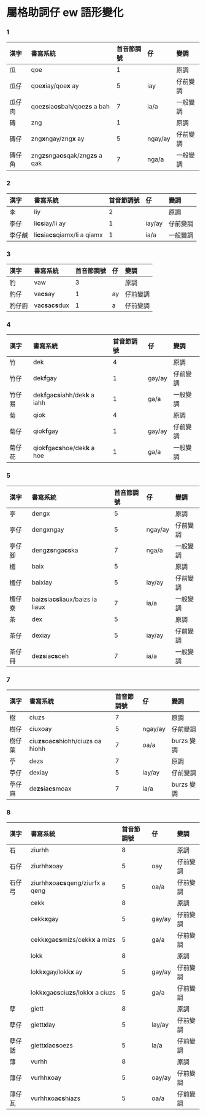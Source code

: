 # 屬格助詞仔 ew 語形變化

### 1

| 漢字 | 書寫系統 | 首音節調號 | 仔 | 變調 |
| :--- | :--- | :--- | :--- | :--- |
| 瓜 | qoe | 1 | | 原調 |
| 瓜仔 | qoe**x**iay/qoe**x** ay | 5 | iay | 仔前變調 |
| 瓜仔肉 | qoe**zs**ia**cs**bah/qoe**zs** a bah | 7 | ia/a | 一般變調 |
| 磚 | zng | 1 | | 原調 |
| 磚仔 | zng**x**ngay/zng**x** ay | 5 | ngay/ay | 仔前變調 |
| 磚仔角 | zng**zs**nga**cs**qak/zng**zs** a qak | 7 | nga/a | 一般變調 |

### 2

| 漢字 | 書寫系統 | 首音節調號 | 仔 | 變調 |
| :--- | :--- | :--- | :--- | :--- |
| 李 | liy | 2 | | 原調 |
| 李仔 | li**cs**iay/li ay | 1 | iay/ay | 仔前變調 |
| 李仔鹹 | li**cs**ia**cs**qiamx/li a qiamx | 1 | ia/a | 一般變調 |

### 3

| 漢字 | 書寫系統 | 首音節調號 | 仔 | 變調 |
| :--- | :--- | :--- | :--- | :--- |
| 豹 | vaw | 3 | | 原調 |
| 豹仔 | va**cs**ay | 1 | ay | 仔前變調 |
| 豹仔廚 | va**cs**a**cs**dux | 1 | a | 仔前變調 |

### 4

| 漢字 | 書寫系統 | 首音節調號 | 仔 | 變調 |
| :--- | :--- | :--- | :--- | :--- |
| 竹 | dek | 4 | | 原調 |
| 竹仔 | dek**f**gay | 1 | gay/ay | 仔前變調 |
| 竹仔易 | dek**f**ga**cs**iahh/dek**k** a iahh | 1 | ga/a | 一般變調 |
| 菊 | qiok | 4 | | 原調 |
| 菊仔 | qiok**f**gay | 1 | gay/ay | 仔前變調 |
| 菊仔花 | qiok**f**ga**cs**hoe/dek**k** a hoe | 1 | ga/a | 一般變調 |

### 5

| 漢字 | 書寫系統 | 首音節調號 | 仔 | 變調 |
| :--- | :--- | :--- | :--- | :--- |
| 亭 | dengx | 5 | | 原調 |
| 亭仔 | dengxngay | 5 | ngay/ay | 仔前變調 |
| 亭仔腳 | deng**zs**nga**cs**ka | 7 | nga/a | 一般變調 |
| 楣 | baix | 5 | | 原調 |
| 楣仔 | baixiay | 5 | iay/ay | 仔前變調 |
| 楣仔寮 | bai**zs**ia**cs**liaux/baizs ia liaux | 7 | ia/a | 一般變調 |
| 茶 | dex | 5 | | 原調 |
| 茶仔 | dexiay | 5 | iay/ay | 仔前變調 |
| 茶仔冊 | de**zs**ia**cs**ceh | 7 | ia/a | 一般變調 |

### 7

| 漢字 | 書寫系統 | 首音節調號 | 仔 | 變調 |
| :--- | :--- | :--- | :--- | :--- |
| 樹 | ciuzs | 7 || 原調 |
| 樹仔 | ciuxoay | 5 | ngay/ay | 仔前變調 |
| 樹仔葉 | ciu**zs**oa**cs**hiohh/ciuzs oa hiohh | 7 | oa/a | burzs 變調 |
| 苧 | dezs | 7 || 原調 |
| 苧仔 | dexiay | 5 | iay/ay | 仔前變調 |
| 苧仔麻 | de**zs**ia**cs**moax | 7 | ia/a | burzs 變調 |

### 8

| 漢字 | 書寫系統 | 首音節調號 | 仔 | 變調 |
| :--- | :--- | :--- | :--- | :--- |
| 石 | ziurhh | 8 | | 原調 |
| 石仔 | ziurhh**x**oay | 5 | oay | 仔前變調 |
| 石仔弓 | ziurhh**x**oa**cs**qeng/ziurfx a qeng | 5 | oa/a | 仔前變調 |
| | cekk | 8 | | 原調 |
| | cekk**x**gay | 5 | gay/ay | 仔前變調 |
| | cekk**x**ga**cs**mizs/cekk**x** a mizs | 5 | ga/a | 仔前變調 |
| | lokk | 8 | | 原調 |
| | lokk**x**gay/lokk**x** ay | 5 | gay/ay | 仔前變調 |
| | lokk**x**ga**cs**ciu**zs**/lokk**x** a ciuzs | 5 | ga/a | 仔前變調 |
| 孽 | giett | 8 || 原調 |
| 孽仔 | giett**x**lay | 5 | lay/ay | 仔前變調 |
| 孽仔話 | giett**x**la**cs**oezs | 5 | la/a | 仔前變調 |
| 薄 | vurhh | 8 || 原調 |
| 薄仔 | vurhh**x**oay | 5 | oay/ay | 仔前變調 |
| 薄仔瓦 | vurhh**x**oa**cs**hiazs | 5 | oa/a | 仔前變調 |
